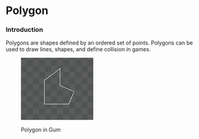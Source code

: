 # Polygon

### Introduction

Polygons are shapes defined by an ordered set of points. Polygons can be used to draw lines, shapes, and define collision in games.

<figure><img src="../../../.gitbook/assets/image (1) (1) (1) (1) (1) (1) (1) (1) (1) (1) (1).png" alt=""><figcaption><p>Polygon in Gum</p></figcaption></figure>


